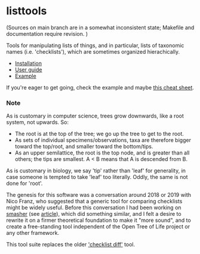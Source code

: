 # listtools

(Sources on main branch are in a somewhat inconsistent state; Makefile
and documentation require revision.  )

Tools for manipulating lists of things, and in particular, lists of taxonomic
names (i.e. 'checklists'), which are sometimes organized hierachically.

* [Installation](doc/guide.md#installation)
* [User guide](doc/guide.md)
* [Example](doc/example.md)

If you're eager to get going, check the example and maybe [this
cheat sheet](doc/plugin-cheat.md).

### Note

As is customary in computer science, trees grow downwards, like a root
system, not upwards.  So:

 * The root is at the top of the tree; we go up
   the tree to get to the root.
 * As sets of individual specimens/observations, taxa are therefore
   bigger toward the top/root, and smaller toward the bottom/tips.
 * As an upper semilattice, the root is the top node, and
   is greater than all others; the tips are smallest.  A < B means that
   A is descended from B.

As is customary in biology, we say 'tip' rather than 'leaf' for
generality, in case someone is tempted to take 'leaf' too literally.
Oddly, the same is not done for 'root'.

The genesis for this software was a conversation around 2018 or 2019
with Nico Franz, who suggested that a generic tool for comparing
checklists might be widely useful.  Before this conversation I had been working on
[smasher](https://github.com/opentreeoflife/reference-taxonomy/) (see
[article](https://doi.org/10.3897/BDJ.5.e12581)), which did something
similar, and I felt a desire to rewrite it on a firmer theoretical
foundation to make it "more sound", and to create a free-standing
tool independent of the Open Tree of Life project or any other framework.

This tool suite replaces the older ['checklist
diff'](https://github.com/jar398/cldiff) tool.

